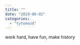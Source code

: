 ```yaml
---
title: ""
date: "2019-06-02"
categories: 
  - "tytomood"
---
```


work hard, have fun, make history
